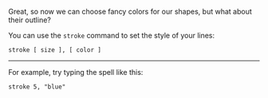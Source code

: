 Great, so now we can choose fancy colors for our shapes, but what about their outline?

You can use the `stroke` command to set the style of your lines:

`stroke [ size ], [ color ]`

---

For example, try typing the spell like this:

`stroke 5, "blue"`